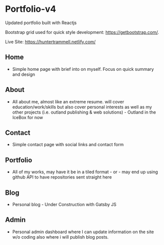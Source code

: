 # Portfolio-v4

Updated portfolio built with Reactjs

Bootstrap grid used for quick style development: https://getbootstrap.com/.

Live Site: https://huntertrammell.netlify.com/

## Home

- Simple home page with brief into on myself. Focus on quick summary and design

## About

- All about me, almost like an extreme resume. will cover education/work/skills but also cover personal interests as well as my other projects (i.e. outland publishing & web solutions) - Outland in the IceBox for now

## Contact

- Simple contact page with social links and contact form

## Portfolio

- All of my works, may have it be in a tiled format - or - may end up using github API to have repositories sent straight here

## Blog

- Personal blog - Under Construction with Gatsby JS

## Admin

- Personal admin dashboard where I can update information on the site w/o coding also where i will publish blog posts.

